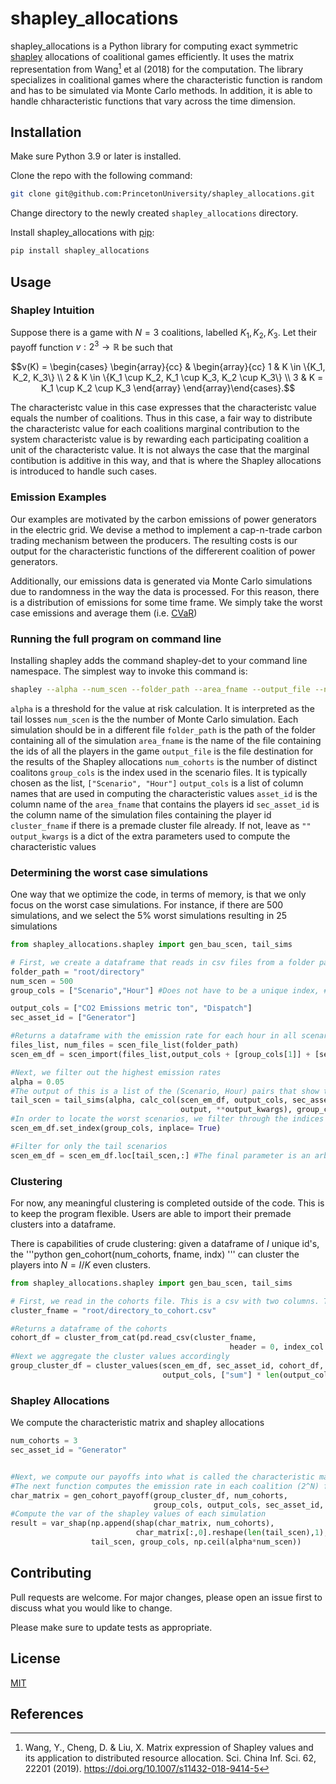 # shapley_allocations

shapley_allocations is a Python library for computing exact symmetric [shapley](https://en.wikipedia.org/wiki/Shapley_value) allocations of coalitional games efficiently. It uses the matrix representation from Wang[^1] et al (2018) for the computation. The library specializes in coalitional games where the characteristic function is random and has to be simulated via Monte Carlo methods. In addition, it is able to handle chharacteristic functions that vary across the time dimension.

## Installation

Make sure Python 3.9 or later is installed.

Clone the repo with the following command:
```bash
git clone git@github.com:PrincetonUniversity/shapley_allocations.git
```

Change directory to the newly created `shapley_allocations` directory.

Install shapley_allocations with [pip](https://pip.pypa.io/en/stable/):

```bash
pip install shapley_allocations
```

## Usage

### Shapley Intuition
Suppose there is a game with $N=3$ coalitions, labelled $K_1, K_2, K_3$. Let their payoff function $v: 2^3 \rightarrow \mathbb{R}$ be such that 
```math
v(K) =
\begin{cases}
\begin{array}{cc}
  & 
    \begin{array}{cc}
      1 & K \in \{K_1, K_2, K_3\} \\
      2 & K \in \{K_1 \cup K_2, K_1 \cup K_3, K_2 \cup K_3\} \\
      3 & K = K_1 \cup K_2 \cup K_3
    \end{array}
\end{array}\end{cases}.
```
The characteristc value in this case expresses that the characteristc value equals the number of coalitions. Thus in this case, a fair way to distribute the characteristc value for each coalitions marginal contribution to the system characteristc value is by rewarding each participating coalition a unit of the characteristc value. It is not always the case that the marginal contibution is additive in this way, and that is where the Shapley allocations is introduced to handle such cases.

### Emission Examples
Our examples are motivated by the carbon emissions of power generators in the electric grid. We devise a method to implement a cap-n-trade carbon trading mechanism between the producers. The resulting costs is our output for the characteristic functions of the differerent coalition of power generators. 

Additionally, our emissions data is generated via Monte Carlo simulations due to randomness in the way the data is processed. For this reason, there is a distribution of emissions for some time frame. We simply take the worst case emissions and average them (i.e. [CVaR](https://en.wikipedia.org/wiki/Expected_shortfall))

### Running the full program on command line
Installing shapley adds the command shapley-det to your command line namespace. The simplest way to invoke this command is:

```bash
shapley --alpha --num_scen --folder_path --area_fname --output_file --num_cohorts --group_cols --output_cols --asset_id --sec_asset_id --cluster_fname --output_kwargs
```
`alpha` is a threshold for the value at risk calculation. It is interpreted as the tail losses 
`num_scen` is the the number of Monte Carlo simulation. Each simulation should be in a different file
`folder_path` is the path of the folder containing all of the simulation
`area_fname` is the name of the file containing the ids of all the players in the game
`output_file` is the file destination for the results of the Shapley allocations
`num_cohorts` is the number of distinct coalitons
`group_cols` is the index used in the scenario files. It is typically chosen as the list, `["Scenario", "Hour"]`
`output_cols` is a list of column names that are used in computing the characteristic values
`asset_id` is the column name of the `area_fname` that contains the players id
`sec_asset_id` is the column name of the simulation files containing the player id
`cluster_fname` if there is a premade cluster file already. If not, leave as `""`
`output_kwargs` is a dict of the extra parameters used to compute the characteristic values

### Determining the worst case simulations
One way that we optimize the code, in terms of memory, is that we only focus on the worst case simulations. For instance, if there are 500 simulations, and we select the 5\% worst simulations resulting in 25 simulations

```python
from shapley_allocations.shapley import gen_bau_scen, tail_sims

# First, we create a dataframe that reads in csv files from a folder path. The number of .csv files are the num_scen. We specify what the index of the csv files should be, and also the columns of interest if we do not want all columns
folder_path = "root/directory"
num_scen = 500
group_cols = ["Scenario","Hour"] #Does not have to be a unique index, #We use a multi-index now because we want the output specfying for each hour, the 100*alpha % worst case scenarios.

output_cols = ["CO2 Emissions metric ton", "Dispatch"]
sec_asset_id = ["Generator"]

#Returns a dataframe with the emission rate for each hour in all scenarios
files_list, num_files = scen_file_list(folder_path)
scen_em_df = scen_import(files_list,output_cols + [group_cols[1]] + [sec_asset_id], [5,9])

#Next, we filter out the highest emission rates
alpha = 0.05
#The output of this is a list of the (Scenario, Hour) pairs that show the worst case simulations
tail_scen = tail_sims(alpha, calc_col(scen_em_df, output_cols, sec_asset_id, group_cols, 
                                      output, **output_kwargs), group_cols)
#In order to locate the worst scenarios, we filter through the indices
scen_em_df.set_index(group_cols, inplace= True)

#Filter for only the tail scenarios
scen_em_df = scen_em_df.loc[tail_scen,:] #The final parameter is an arbitrary column name for

```

### Clustering
For now, any meaningful clustering is completed outside of the code. This is to keep the program flexible. Users are able to import their premade clusters into a dataframe.

There is capabilities of crude clustering: given a dataframe of $I$ unique id's, the 
'''python 
gen_cohort(num_cohorts, fname, indx)
'''
can cluster the players into $N=I/K$ even clusters.

```python
from shapley_allocations.shapley import gen_bau_scen, tail_sims

# First, we read in the cohorts file. This is a csv with two columns. The first column is the ID of the player and the second column is the corresponding cluser they are in.
cluster_fname = "root/directory_to_cohort.csv"

#Returns a dataframe of the cohorts
cohort_df = cluster_from_cat(pd.read_csv(cluster_fname,
                                                 header = 0, index_col = 0))
#Next we aggregate the cluster values accordingly
group_cluster_df = cluster_values(scen_em_df, sec_asset_id, cohort_df, group_cols,
                                  output_cols, ["sum"] * len(output_cols))
```

### Shapley Allocations
We compute the characteristic matrix and shapley allocations
```python
num_cohorts = 3
sec_asset_id = "Generator"


#Next, we compute our payoffs into what is called the characteristic matrix. 
#The next function computes the emission rate in each coalition (2^N) for the worst case scenarios
char_matrix = gen_cohort_payoff(group_cluster_df, num_cohorts, 
                                group_cols, output_cols, sec_asset_id, output, **output_kwargs)
#Compute the var of the shapley values of each simulation
result = var_shap(np.append(shap(char_matrix, num_cohorts), 
                            char_matrix[:,0].reshape(len(tail_scen),1), axis = 1),
                  tail_scen, group_cols, np.ceil(alpha*num_scen))
```

## Contributing

Pull requests are welcome. For major changes, please open an issue first
to discuss what you would like to change.

Please make sure to update tests as appropriate.

## License

[MIT](https://choosealicense.com/licenses/mit/)

## References
[^1]: Wang, Y., Cheng, D. & Liu, X. Matrix expression of Shapley values and its application to distributed resource allocation. Sci. China Inf. Sci. 62, 22201 (2019). https://doi.org/10.1007/s11432-018-9414-5
